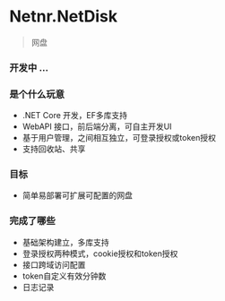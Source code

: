 # Netnr.NetDisk
> 网盘

### 开发中 ...

### 是个什么玩意
- .NET Core 开发，EF多库支持
- WebAPI 接口，前后端分离，可自主开发UI
- 基于用户管理，之间相互独立，可登录授权或token授权
- 支持回收站、共享

### 目标
- 简单易部署可扩展可配置的网盘

### 完成了哪些
- 基础架构建立，多库支持
- 登录授权两种模式，cookie授权和token授权
- 接口跨域访问配置
- token自定义有效分钟数
- 日志记录

